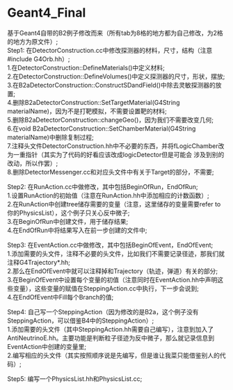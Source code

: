 # Geant4_Final
基于Geant4自带的B2例子修改而来（所有tab为8格的地方都为自己修改，为2格的地方为原文件）;    
Step1: 在DetectorConstruction.cc中修改探测器的材料，尺寸，结构（注意#include G4Orb.hh）;  
        1.在DetectorConstruction::DefineMaterials()中定义材料;  
        2.在DetectorConstruction::DefineVolumes()中定义探测器的尺寸，形状，摆放;  
        3.在B2aDetectorConstruction::ConstructSDandField()中除去灵敏探测器的放置;  
        4.删除B2aDetectorConstruction::SetTargetMaterial(G4String materialName)，因为不是打靶模拟，不需要设置靶的材料;  
        5.删除B2aDetectorConstruction::changeGeo()，因为我们不需要改变几何;  
        6.在void B2aDetectorConstruction::SetChamberMaterial(G4String materialName)中删除复制过程;    
        7.注释头文件DetectorConstruction.hh中不必要的东西，并将fLogicChamber改为一重指针（其实为了代码的好看应该改成logicDetector但是可能会         涉及到别的改动，所以作罢）;  
        8.删除DetectorMessenger.cc和对应头文件中有关于Target的部分，不需要;  
        
 Step2: 在RunAction.cc中做修改，其中包括BeginOfRun，EndOfRun;  
        1.设置RunAction的初始值（注意在RunAction.hh中添加相应的计数函数）;  
        2.在RunAction中创建tree储存需要的变量（注意，这里储存的变量需要refer to你的PhysicsList），这个例子只关心反中微子;  
        3.在BeginOfRun中创建文件，用于储存结果;  
        4.在EndOfRun中将结果写入在前一步创建的文件中;  
   
 Step3: 在EventAction.cc中做修改，其中包括BeginOfEvent，EndOfEvent;  
        1.添加需要的头文件，注释不必要的头文件，比如我们不需要记录径迹，那我们就注释G4Trajectory*.hh;  
        2.那么在EndOfEvent中就可以注释掉和Trajectory（轨迹，弹道）有关的部分;  
        3.在BeginOfEvent中设置每个变量的初值（注意同时在EventAction.hh中声明这些变量），这些变量的赋值在SteppingAction.cc中执行，下一步会说到;  
        4.在EndOfEvent中Fill每个Branch的值;  
         
Step4: 自己写一个SteppingAction（因为修改的是B2a，这个例子没有SteppingAction，可以借鉴B4中的SteppingAction）;  
        1.添加需要的头文件（其中SteppingAction.hh需要自己编写），注意到加入了AntiNeutrinoE.hh。主要功能是判断粒子径迹为反中微子，那么就记录信息到EventAction中创建的变量里;  
        2.编写相应的头文件（其实按照顺序说是先编写，但是谁让我菜只能借鉴别人的代码）;  
        
Step5: 编写一个PhysicsList.hh和PhysicsList.cc;  
 











